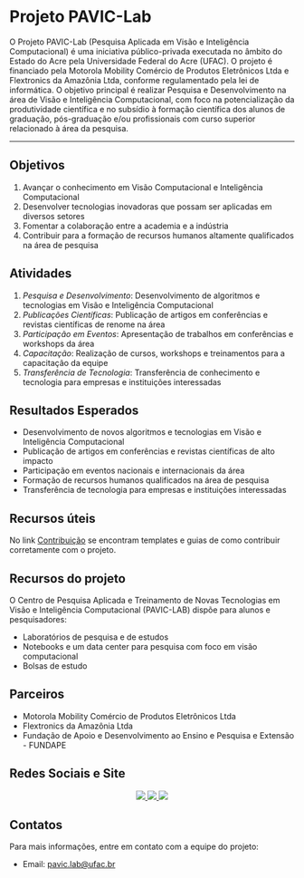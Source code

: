 <!--
🍿 Fatos divertidos - qual alimento sua equipe ama? (café?)

![image](https://www.ufac.br/pavic/imagens-outros/pavic_page-0001.jpg)
-->

# Projeto PAVIC-Lab

O Projeto PAVIC-Lab (Pesquisa Aplicada em Visão e Inteligência Computacional) é uma iniciativa público-privada executada no âmbito do Estado do Acre pela Universidade Federal do Acre (UFAC). O projeto é financiado pela Motorola Mobility Comércio de Produtos Eletrônicos Ltda e Flextronics da Amazônia Ltda, conforme regulamentado pela lei de informática. O objetivo principal é realizar Pesquisa e Desenvolvimento na área de Visão e Inteligência Computacional, com foco na potencialização da produtividade científica e no subsídio à formação científica dos alunos de graduação, pós-graduação e/ou profissionais com curso superior relacionado à área da pesquisa.

---

## Objetivos

1. Avançar o conhecimento em Visão Computacional e Inteligência Computacional
2. Desenvolver tecnologias inovadoras que possam ser aplicadas em diversos setores
3. Fomentar a colaboração entre a academia e a indústria
4. Contribuir para a formação de recursos humanos altamente qualificados na área de pesquisa

## Atividades

1. *Pesquisa e Desenvolvimento*: Desenvolvimento de algoritmos e tecnologias em Visão e Inteligência Computacional
2. *Publicações Científicas*: Publicação de artigos em conferências e revistas científicas de renome na área
3. *Participação em Eventos*: Apresentação de trabalhos em conferências e workshops da área
4. *Capacitação*: Realização de cursos, workshops e treinamentos para a capacitação da equipe
5. *Transferência de Tecnologia*: Transferência de conhecimento e tecnologia para empresas e instituições interessadas

## Resultados Esperados

- Desenvolvimento de novos algoritmos e tecnologias em Visão e Inteligência Computacional
- Publicação de artigos em conferências e revistas científicas de alto impacto
- Participação em eventos nacionais e internacionais da área
- Formação de recursos humanos qualificados na área de pesquisa
- Transferência de tecnologia para empresas e instituições interessadas

## Recursos úteis

No link [Contribuição](https://github.com/pavicufac/.github/blob/main/contribution) se encontram templates e guias de como contribuir corretamente com o projeto.

## Recursos do projeto

O Centro de Pesquisa Aplicada e Treinamento de Novas Tecnologias em Visão e Inteligência Computacional (PAVIC-LAB) dispõe para alunos e pesquisadores:

- Laboratórios de pesquisa e de estudos
- Notebooks e um data center para pesquisa com foco em visão computacional
- Bolsas de estudo

## Parceiros

- Motorola Mobility Comércio de Produtos Eletrônicos Ltda
- Flextronics da Amazônia Ltda
- Fundação de Apoio e Desenvolvimento ao Ensino e Pesquisa e Extensão - FUNDAPE

## Redes Sociais e Site

<div align="center">
  <a href="https://www.instagram.com/pavicufac" target="_blank">
    <img src="https://img.shields.io/badge/-Instagram-%23E4405F?style=for-the-badge&logo=instagram&logoColor=white" target="_blank">
  </a>
  <a href="https://www.facebook.com/profile.php?id=100092298345613" target="_blank">
    <img src="https://img.shields.io/badge/-Facebook-%231877F2?style=for-the-badge&logo=facebook&logoColor=white" target="_blank">
  </a>
  <a href="https://www.ufac.br/pavic" target="_blank">
    <img src="https://img.shields.io/badge/-Website-%230A0A0A?style=for-the-badge&logo=google-chrome&logoColor=white" target="_blank">
  </a>
</div>

## Contatos

Para mais informações, entre em contato com a equipe do projeto:

- Email: pavic.lab@ufac.br
